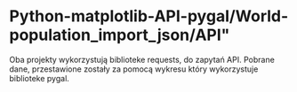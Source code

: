 # Python-matplotlib-API-pygal/World-population_import_json/API"

Oba projekty wykorzystują biblioteke requests, do zapytań API. Pobrane 
dane, przestawione zostały za pomocą wykresu który wykorzystuje biblioteke pygal.

